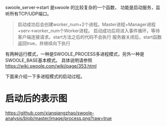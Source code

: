 swoole_server->start 是swoole 的比较复杂的一个函数，
功能是启动服务，监听所有TCP/UDP端口。
>启动成功后会创建worker_num+2个进程。Master进程+Manager进程+serv->worker_num个Worker进程。
>启动成功后将进入事件循环，等待客户端连接请求。start方法之后的代码不会执行
>服务器关闭后，start函数返回true，并继续向下执行

有两种运行模式，一种是SWOOLE_PROCESS多进程模式，另外一种是SWOOLE_BASE基本模式。
具体说明请参照 <https://wiki.swoole.com/wiki/page/353.html>

下面来介绍一下多进程模式的启动过程。
# 启动后的表示图
  <img>https://github.com/xianqiangzhao/swoole-analysis/blob/master/image/process.png?raw=true</img>


